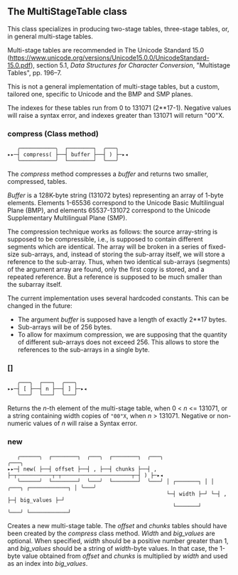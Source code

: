 ## The MultiStageTable class

This class specializes in producing two-stage tables, three-stage tables, or, in general multi-stage tables.

Multi-stage tables are recommended in The Unicode Standard 15.0 (https://www.unicode.org/versions/Unicode15.0.0/UnicodeStandard-15.0.pdf), section 5.1, 
_Data Structures for Character Conversion_, "Multistage Tables", pp. 196–7.

This is not a general implementation of multi-stage tables, but a custom, tailored one, specific to Unicode and the BMP and SMP planes.

The indexes for these tables run from 0 to 131071 (2**17-1). Negative values will raise a syntax error, and indexes greater than 131071 will return "00"X.

### compress (Class method)

```
   ╭───────────╮  ┌────────┐  ╭───╮
▸▸─┤ compress( ├──┤ buffer ├──┤ ) ├─▸◂
   ╰───────────╯  └────────┘  ╰───╯
```

The _compress_ method compresses a _buffer_ and returns two smaller, compressed, tables.

_Buffer_ is a 128K-byte string (131072 bytes) representing an array of 1-byte elements. 
Elements 1-65536 correspond to the Unicode Basic Multilingual Plane (BMP), and elements 65537-131072 correspond to the Unicode Supplementary Multilingual Plane (SMP).

The compression technique works as follows: the source array-string is supposed to be compressible, i.e., is supposed to contain different segments which are identical. 
The array will be broken in a series of fixed-size sub-arrays, and, instead of storing the sub-array itself, we will store a reference to the sub-array. 
Thus, when two identical sub-arrays (segments) of the argument array are found, only the first copy is stored, and a repeated reference. 
But a reference is supposed to be much smaller than the subarray itself.

The current implementation uses several hardcoded constants. This can be changed in the future:

* The argument _buffer_ is supposed have a length of exactly 2**17 bytes.
* Sub-arrays will be of 256 bytes.
* To allow for maximum compression, we are supposing that the quantity of different sub-arrays does not exceed 256. This allows to store the references to the sub-arrays in a single byte.

### []

```
   ╭───╮  ┌───┐  ╭───╮
▸▸─┤ [ ├──┤ n ├──┤ ] ├─▸◂
   ╰───╯  └───┘  ╰───╯
```

Returns the _n_-th element of the multi-stage table, when 0 < _n_ <= 131071, or a string containing width copies of ``"00"X``, when _n_ > 131071. Negative or non-numeric values of _n_ will raise a Syntax error.

### new

```
   ╭──────╮  ┌────────┐  ╭───╮  ┌────────┐  ╭───╮                                        ╭───╮
▸▸─┤ new( ├──┤ offset ├──┤ , ├──┤ chunks ├──┤ , ├─┬───────────┬─┬──────────────────────┬─┤ ) ├─▸◂
   ╰──────╯  └────────┘  ╰───╯  └────────┘  ╰───╯ │ ┌───────┐ │ │ ╭───╮ ┌────────────┐ │ ╰───╯
                                                  └─┤ width ├─┘ └─┤ , ├─┤ big_values ├─┘
                                                    └───────┘     ╰───╯ └────────────┘
```

Creates a new multi-stage table. The _offset_ and _chunks_ tables should have been created by the _compress_ class method. _Width_ and _big_values_ are optional. 
When specified, _width_ should be a positive number greater than 1, and _big_values_ should be a string of _width_-byte values. 
In that case, the 1-byte value obtained from _offset_ and _chunks_ is multiplied by _width_ and used as an index into _big_values_.
